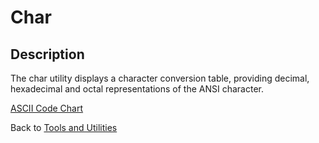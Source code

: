 # Char

<PageHeader />

## Description

The char utility displays a character conversion table, providing decimal, hexadecimal and octal representations of the ANSI character.

[ASCII Code Chart](./../ascii-code-chart/README.md)

Back to [Tools and Utilities](./../README.md)

<PageFooter />
